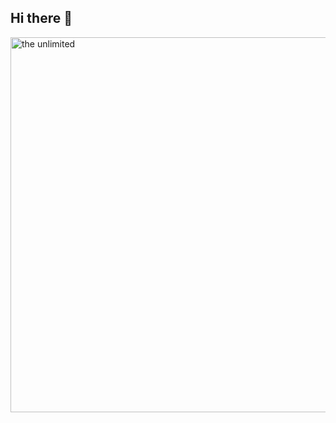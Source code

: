 ## Hi there 👋
<img scr = "https://disk.yandex.ru/i/TZr0rMR5UY7SuA" alt = "the unlimited" width = 600>
